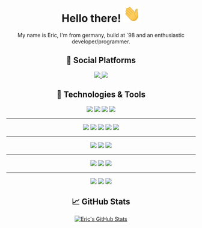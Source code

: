 <h1 align="center">
  Hello there!
  <img src="https://raw.githubusercontent.com/xPand4B/xPand4B/main/wave.gif" width="45px" height="45px"/>
</h1>

<div align="center">
  My name is Eric, I'm from germany, build at `98 and an enthusiastic developer/programmer.
  <h2>👥 Social Platforms</h2>

  <a href="https://www.linkedin.com/in/eric-heinzl/" target="_blank">
    <img src="https://img.shields.io/badge/LinkedIn-informational?style=for-the-badge&logo=linkedin&logoColor=white&color=0A66C2">
  </a>
  <a href="https://www.xing.com/profile/Eric_Heinzl/cv" target="_blank">
    <img src="https://img.shields.io/badge/Xing-informational?style=for-the-badge&logo=xing&logoColor=white&color=007B80">
  </a>
  
  <br/>
  
  <h2>🔧 Technologies & Tools</h2>
  
  <img src="https://img.shields.io/badge/Laravel-informational?style=for-the-badge&logo=laravel&logoColor=white&color=EF3A2D">
  <img src="https://img.shields.io/badge/Symfony-informational?style=for-the-badge&logo=symfony&logoColor=white&color=202227">
  <img src="https://img.shields.io/badge/Shopware-informational?style=for-the-badge&logo=shopware&logoColor=white&color=189EFF">
  <img src="https://img.shields.io/badge/Pimcore-informational?style=for-the-badge&logo=pimcore&logoColor=white&color=6428B4">

  ---

  <img src="https://img.shields.io/badge/PHP-informational?style=for-the-badge&logo=php&logoColor=white&color=777BB3">
  <img src="https://img.shields.io/badge/JavaScript-informational?style=for-the-badge&logo=javascript&logoColor=white&color=F7E018">
  <img src="https://img.shields.io/badge/Vue-informational?style=for-the-badge&logo=vue.js&logoColor=white&color=3FBA84">
  <img src="https://img.shields.io/badge/CSharp-informational?style=for-the-badge&logo=c-sharp&logoColor=white&color=A076DB">
  <img src="https://img.shields.io/badge/Java-informational?style=for-the-badge&logo=gradle&logoColor=white&color=4C7491">
  
  ---
  
  <img src="https://img.shields.io/badge/TDD-informational?style=for-the-badge&logoColor=white&color=777BB3">
  <img src="https://img.shields.io/badge/Unit&#8725E2E%20Testing-informational?style=for-the-badge&logoColor=white&color=777BB3">
  <img src="https://img.shields.io/badge/CI&#8725CD%20Pipelines-informational?style=for-the-badge&logoColor=white&color=777BB3">
  
  ---
  
  <img src="https://img.shields.io/badge/Docker-informational?style=for-the-badge&logo=docker&logoColor=white&color=066DA5">
  <img src="https://img.shields.io/badge/Valet-informational?style=for-the-badge&logo=laravel&logoColor=white&color=EF3A2D">
  <img src="https://img.shields.io/badge/Bash-informational?style=for-the-badge&logo=gnu-bash&logoColor=white&color=282D30">
  
  ---
  
  <img src="https://img.shields.io/badge/MacOS-informational?style=for-the-badge&logo=apple&logoColor=white&color=90A4AE">
  <img src="https://img.shields.io/badge/Linux-informational?style=for-the-badge&logo=linux&logoColor=white&color=90A4AE">
  <img src="https://img.shields.io/badge/Windoofs-informational?style=for-the-badge&logo=windows&logoColor=white&color=90A4AE">
  
  <h2>&#x1f4c8; GitHub Stats</h2>
  <a href="https://github.com/xPand4B/xPand4B">
    <img
      src="https://github-readme-stats.vercel.app/api?username=xPand4B&show_icons=true&line_height=30&count_private=true&title_color=ffffff&text_color=c9cacc&icon_color=2bbc8a&bg_color=1d1f21"
      alt="Eric's GitHub Stats"
    />
  </a>
</div>

